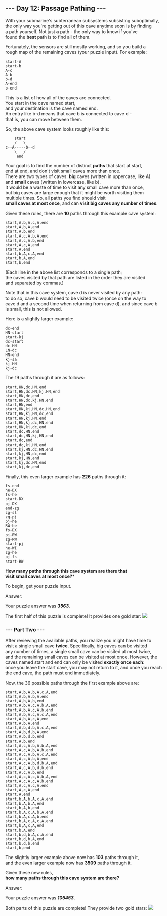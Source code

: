 ## --- Day 12: Passage Pathing --- ##
With your submarine's subterranean subsystems subsisting suboptimally,   
the only way you're getting out of this cave anytime soon is by finding   
a path yourself. Not just **a** path - the only way to know if you've   
found the **best** path is to find all of them.   

Fortunately, the sensors are still mostly working, and so you build a   
rough map of the remaining caves (your puzzle input). For example:  
````
start-A
start-b
A-c
A-b
b-d
A-end
b-end
````
This is a list of how all of the caves are connected.   
You start in the cave named start,   
and your destination is the cave named end.   
An entry like b-d means that cave b is connected to cave d -       
that is, you can move between them.

So, the above cave system looks roughly like this:
````
    start
    /   \
c--A-----b--d
    \   /
     end
````
Your goal is to find the number of distinct **paths** that start at start,   
end at end, and don't visit small caves more than once.   
There are two types of caves: **big** caves (written in uppercase, like A)   
and **small** caves (written in lowercase, like b).    
It would be a waste of time to visit any small cave more than once,   
but big caves are large enough that it might be worth visiting them   
multiple times. So, all paths you find should visit    
**small caves at most once**, and can **visit big caves any number of times**.    

Given these rules, there are **10** paths through this example cave system:  
````
start,A,b,A,c,A,end
start,A,b,A,end
start,A,b,end
start,A,c,A,b,A,end
start,A,c,A,b,end
start,A,c,A,end
start,A,end
start,b,A,c,A,end
start,b,A,end
start,b,end
````
(Each line in the above list corresponds to a single path;     
the caves visited by that path are listed in the order they are visited   
and separated by commas.)   

Note that in this cave system, cave d is never visited by any path:   
to do so, cave b would need to be visited twice (once on the way to   
cave d and a second time when returning from cave d), and since cave b   
is small, this is not allowed.    

Here is a slightly larger example:   
````
dc-end
HN-start
start-kj
dc-start
dc-HN
LN-dc
HN-end
kj-sa
kj-HN
kj-dc
````
The 19 paths through it are as follows:    
````
start,HN,dc,HN,end
start,HN,dc,HN,kj,HN,end
start,HN,dc,end
start,HN,dc,kj,HN,end
start,HN,end
start,HN,kj,HN,dc,HN,end
start,HN,kj,HN,dc,end
start,HN,kj,HN,end
start,HN,kj,dc,HN,end
start,HN,kj,dc,end
start,dc,HN,end
start,dc,HN,kj,HN,end
start,dc,end
start,dc,kj,HN,end
start,kj,HN,dc,HN,end
start,kj,HN,dc,end
start,kj,HN,end
start,kj,dc,HN,end
start,kj,dc,end
````
Finally, this even larger example has **226** paths through it:    
```
fs-end
he-DX
fs-he
start-DX
pj-DX
end-zg
zg-sl
zg-pj
pj-he
RW-he
fs-DX
pj-RW
zg-RW
start-pj
he-WI
zg-he
pj-fs
start-RW
````
**How many paths through this cave system are there that    
visit small caves at most once?***   

To begin, get your puzzle input.   

Answer:    
 
Your puzzle answer was **_3563_**.     

The first half of this puzzle is complete! It provides one gold star:  ![](https://raw.githubusercontent.com/rcemper/ZPretty/master/1star.png)

### --- Part Two --- ###
After reviewing the available paths, you realize you might have time to    
visit a single small cave **twice**. Specifically, big caves can be visited    
any number of times, a single small cave can be visited at most twice,   
and the remaining small caves can be visited at most once. However, the    
caves named start and end can only be visited **exactly once each**:   
once you leave the start cave, you may not return to it, and once you reach    
the end cave, the path must end immediately.   

Now, the 36 possible paths through the first example above are:    
````
start,A,b,A,b,A,c,A,end
start,A,b,A,b,A,end
start,A,b,A,b,end
start,A,b,A,c,A,b,A,end
start,A,b,A,c,A,b,end
start,A,b,A,c,A,c,A,end
start,A,b,A,c,A,end
start,A,b,A,end
start,A,b,d,b,A,c,A,end
start,A,b,d,b,A,end
start,A,b,d,b,end
start,A,b,end
start,A,c,A,b,A,b,A,end
start,A,c,A,b,A,b,end
start,A,c,A,b,A,c,A,end
start,A,c,A,b,A,end
start,A,c,A,b,d,b,A,end
start,A,c,A,b,d,b,end
start,A,c,A,b,end
start,A,c,A,c,A,b,A,end
start,A,c,A,c,A,b,end
start,A,c,A,c,A,end
start,A,c,A,end
start,A,end
start,b,A,b,A,c,A,end
start,b,A,b,A,end
start,b,A,b,end
start,b,A,c,A,b,A,end
start,b,A,c,A,b,end
start,b,A,c,A,c,A,end
start,b,A,c,A,end
start,b,A,end
start,b,d,b,A,c,A,end
start,b,d,b,A,end
start,b,d,b,end
start,b,end
````   
The slightly larger example above now has **103** paths through it,   
and the even larger example now has **3509** paths through it.

Given these new rules,   
**how many paths through this cave system are there?**

Answer: 
 
Your puzzle answer was **_105453_**.

Both parts of this puzzle are complete! They provide two gold stars:  ![](https://raw.githubusercontent.com/rcemper/ZPretty/master/2star.png)
